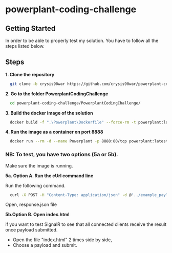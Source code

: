 # powerplant-coding-challenge

## Getting Started

In order to be able to properly test my solution.
You have to follow all the steps listed below.

## Steps

**1. Clone the repository**

  ```bash
    git clone -b crysis90war https://github.com/crysis90war/powerplant-coding-challenge.git
  ```

**2. Go to the folder PowerplantCodingChallenge**

  ```bash
    cd powerplant-coding-challenge/PowerplantCodingChallenge/
  ```

**3. Build the docker image of the solution**

  ```bash
    docker build -f ".\Powerplant\Dockerfile" --force-rm -t powerplant:latest .
  ```

**4. Run the image as a container on port 8888**

  ```bash
    docker run --rm -d --name Powerplant -p 8888:80/tcp powerplant:latest
  ```

### NB: To test, you have two options (5a or 5b).

Make sure the image is running.

**5a. Option A. Run the cUrl command line**

  Run the following command.
  
  ```bash
    curl -X POST -H "Content-Type: application/json" -d @"../example_payloads/payload1.json" http://localhost:8888/api/productionplan -o ../response.json
  ```

  Open, response.json file

**5b.Option B. Open index.html**

if you want to test SignalR to see that all connected clients receive the result once payload submitted.

  - Open the file "index.html" 2 times side by side,
  - Choose a payload and submit.